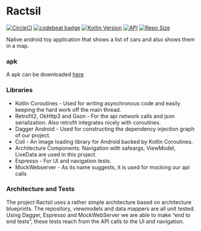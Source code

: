 # Ractsil
[![CircleCI](https://circleci.com/gh/hiroozawa/Ractsil.svg?style=svg&circle-token=0056cfbc318289166b1432c78a96345406381dd7)](https://circleci.com/gh/hiroozawa/Ractsil)
[![codebeat badge](https://codebeat.co/badges/1eae3c89-f0bb-41b3-b723-94a60b463a16)](https://codebeat.co/projects/github-com-hiroozawa-ractsil-master)
[![Kotlin Version](https://img.shields.io/badge/kotlin-1.3.50-blue.svg)](https://kotlinlang.org)
[![API](https://img.shields.io/badge/API-21%2B-brightgreen.svg?style=flat)](https://android-arsenal.com/api?level=21)
[![Repo Size](https://img.shields.io/github/repo-size/nuhkoca/market_tech_challenge)](https://github.com/hiroozawa/ractsil)


Native android toy application that shows a list of cars and also shows them in a map.

### apk
A apk can be downloaded [here](https://drive.google.com/open?id=1U2mRZsVCsjSiNDGXC4RpknmqtScHarmB)

### Libraries

- Kotlin Coroutines - Used for writing asynchronous code and easily keeping the hard work off the main thread.
- Retrofit2, OkHttp3 and Gson - For the api network calls and json serialization. Also retrofit integrates nicely with coroutines.
- Dagger Android - Used for constructing the dependency injection graph of our project.
- Coil - An image loading library for Android backed by Kotlin Coroutines.
- Architecture Components: Navigation with safeargs, ViewModel, LiveData are used in this project.
- Espresso - For UI and navigation tests.
- MockWebserver - As its name suggests, it is used for mocking our api calls

### Architecture and Tests

The project Ractsil uses a rather simple architecture based on architecture blueprints. The repository, viewmodels and data mappers are all unit tested. 
Using Dagger, Espresso and MockWebServer we are able to make “end to end tests”, these tests reach from the API calls to the UI  and navigation.
